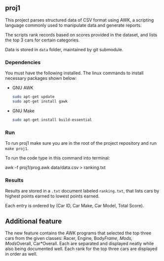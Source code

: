 ## proj1

This project parses structured data of CSV format using AWK, a scripting language commonly used to manipulate data and generate reports. 

The scripts rank records based on scores provided in the dataset, and lists the top 3 cars for certain categories.

Data is stored in `data` folder, maintained by git submodule.


### Dependencies 

You must have the following installed. The linux commands to install necessary packages shown below: 

* GNU AWK
  ```sh
  sudo apt-get update
  sudo apt-get install gawk
  ```
* GNU Make
  ```sh
  sudo apt-get install build-essential
  ```

### Run

To run proj1 make sure you are in the root of the project repository and run `make proj1`. 

To run the code type in this command into terminal:

awk -f proj1/prog.awk data/data.csv > ranking.txt


### Results

Results are stored in a `.txt` document labeled `ranking.txt`, that lists cars by highest points earned to lowest points earned. 

Each entry is ordered by (Car ID, Car Make, Car Model, Total Score).

## Additional feature

The new feature contains the AWK programs that selected the top three cars from the given classes: Racer, Engine, Body*Frame, Mods, Mods*Overall, Car*Overall.
Each are separated and displayed neatly while also being documented well. Each rank for the top three cars are displayed in order as well.
